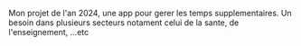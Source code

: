 Mon projet de l'an 2024, une app pour gerer les temps supplementaires.
Un besoin dans plusieurs secteurs notament celui de la sante, de l'enseignement, ...etc
